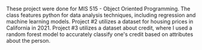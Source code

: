 These project were done for MIS 515 - Object Oriented Programming. The class features python for data analysis techniques, including regression and machine learning models. Project #2 utilizes a dataset for housing prices in California in 2021. Project #3 utilizes a dataset about credit, where I used a random forest model to accurately classify one's credit based on attributes about the person.
